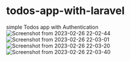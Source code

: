 # todos-app-with-laravel
simple Todos app with Authentication 
![Screenshot from 2023-02-26 22-02-44](https://user-images.githubusercontent.com/101170188/221435574-bdea57c3-c812-4c1e-99be-229f2df7fb51.png)
![Screenshot from 2023-02-26 22-03-01](https://user-images.githubusercontent.com/101170188/221435576-59b0e8c9-0cb6-4b80-b1a9-d2dc365810d1.png)
![Screenshot from 2023-02-26 22-03-20](https://user-images.githubusercontent.com/101170188/221435579-e44244e8-05ac-470a-a312-6b39cd9e4233.png)
![Screenshot from 2023-02-26 22-03-40](https://user-images.githubusercontent.com/101170188/221435582-b3f67ec9-3520-40f2-8130-03c5efec30be.png)
